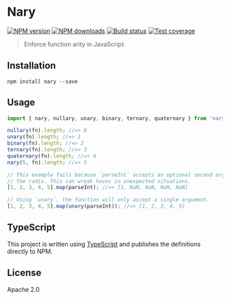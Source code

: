 # Nary

[![NPM version][npm-image]][npm-url]
[![NPM downloads][downloads-image]][downloads-url]
[![Build status][travis-image]][travis-url]
[![Test coverage][coveralls-image]][coveralls-url]

> Enforce function arity in JavaScript.

## Installation

```
npm install nary --save
```

## Usage

```ts
import { nary, nullary, unary, binary, ternary, quaternary } from 'nary'

nullary(fn).length; //=> 0
unary(fn).length; //=> 1
binary(fn).length; //=> 2
ternary(fn).length; //=> 3
quaternary(fn).length; //=> 4
nary(5, fn).length; //=> 5

// This example fails because `parseInt` accepts an optional second argument as
// the radix. This can wreak havoc in unexpected situations.
[1, 2, 3, 4, 5].map(parseInt); //=> [1, NaN, NaN, NaN, NaN]

// Using `unary`, the function will only accept a single argument.
[1, 2, 3, 4, 5].map(unary(parseInt)); //=> [1, 2, 3, 4, 5]
```

## TypeScript

This project is written using [TypeScript](https://github.com/Microsoft/TypeScript) and publishes the definitions directly to NPM.

## License

Apache 2.0

[npm-image]: https://img.shields.io/npm/v/nary.svg?style=flat
[npm-url]: https://npmjs.org/package/nary
[downloads-image]: https://img.shields.io/npm/dm/nary.svg?style=flat
[downloads-url]: https://npmjs.org/package/nary
[travis-image]: https://img.shields.io/travis/blakeembrey/nary.svg?style=flat
[travis-url]: https://travis-ci.org/blakeembrey/nary
[coveralls-image]: https://img.shields.io/coveralls/blakeembrey/nary.svg?style=flat
[coveralls-url]: https://coveralls.io/r/blakeembrey/nary?branch=master
